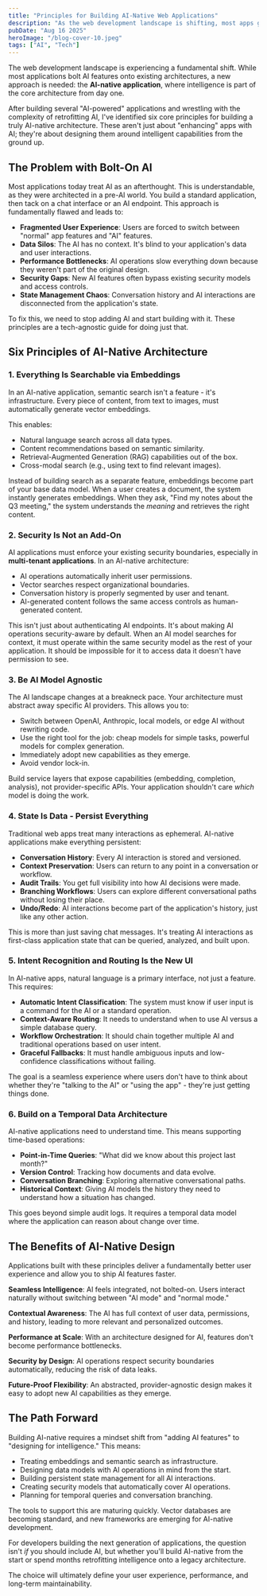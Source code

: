 ```yaml
---
title: "Principles for Building AI-Native Web Applications"
description: "As the web development landscape is shifting, most apps get AI features bolted on top of their existing architectures (with varying degrees of success). If I had to build a truly AI-native web app today, based on my learnings over the past 3 years, these are the principles I would follow."
pubDate: "Aug 16 2025"
heroImage: "/blog-cover-10.jpeg"
tags: ["AI", "Tech"]
---
```


The web development landscape is experiencing a fundamental shift. While most applications bolt AI features onto existing architectures, a new approach is needed: the **AI-native application**, where intelligence is part of the core architecture from day one.

After building several "AI-powered" applications and wrestling with the complexity of retrofitting AI, I've identified six core principles for building a truly AI-native architecture. These aren't just about "enhancing" apps with AI; they're about designing them around intelligent capabilities from the ground up.

## The Problem with Bolt-On AI

Most applications today treat AI as an afterthought. This is understandable, as they were architected in a pre-AI world. You build a standard application, then tack on a chat interface or an AI endpoint. This approach is fundamentally flawed and leads to:

- **Fragmented User Experience**: Users are forced to switch between "normal" app features and "AI" features.
- **Data Silos**: The AI has no context. It's blind to your application's data and user interactions.
- **Performance Bottlenecks**: AI operations slow everything down because they weren't part of the original design.
- **Security Gaps**: New AI features often bypass existing security models and access controls.
- **State Management Chaos**: Conversation history and AI interactions are disconnected from the application's state.

To fix this, we need to stop adding AI and start building with it. These principles are a tech-agnostic guide for doing just that.

## Six Principles of AI-Native Architecture

### 1. Everything Is Searchable via Embeddings

In an AI-native application, semantic search isn't a feature - it's infrastructure. Every piece of content, from text to images, must automatically generate vector embeddings.

This enables:

- Natural language search across all data types.
- Content recommendations based on semantic similarity.
- Retrieval-Augmented Generation (RAG) capabilities out of the box.
- Cross-modal search (e.g., using text to find relevant images).

Instead of building search as a separate feature, embeddings become part of your base data model. When a user creates a document, the system instantly generates embeddings. When they ask, "Find my notes about the Q3 meeting," the system understands the _meaning_ and retrieves the right content.

### 2. Security Is Not an Add-On

AI applications must enforce your existing security boundaries, especially in **multi-tenant applications**. In an AI-native architecture:

- AI operations automatically inherit user permissions.
- Vector searches respect organizational boundaries.
- Conversation history is properly segmented by user and tenant.
- AI-generated content follows the same access controls as human-generated content.

This isn't just about authenticating AI endpoints. It's about making AI operations security-aware by default. When an AI model searches for context, it must operate within the same security model as the rest of your application. It should be impossible for it to access data it doesn't have permission to see.

### 3. Be AI Model Agnostic

The AI landscape changes at a breakneck pace. Your architecture must abstract away specific AI providers. This allows you to:

- Switch between OpenAI, Anthropic, local models, or edge AI without rewriting code.
- Use the right tool for the job: cheap models for simple tasks, powerful models for complex generation.
- Immediately adopt new capabilities as they emerge.
- Avoid vendor lock-in.

Build service layers that expose capabilities (embedding, completion, analysis), not provider-specific APIs. Your application shouldn't care _which_ model is doing the work.

### 4. State Is Data - Persist Everything

Traditional web apps treat many interactions as ephemeral. AI-native applications make everything persistent:

- **Conversation History**: Every AI interaction is stored and versioned.
- **Context Preservation**: Users can return to any point in a conversation or workflow.
- **Audit Trails**: You get full visibility into how AI decisions were made.
- **Branching Workflows**: Users can explore different conversational paths without losing their place.
- **Undo/Redo**: AI interactions become part of the application's history, just like any other action.

This is more than just saving chat messages. It's treating AI interactions as first-class application state that can be queried, analyzed, and built upon.

### 5. Intent Recognition and Routing Is the New UI

In AI-native apps, natural language is a primary interface, not just a feature. This requires:

- **Automatic Intent Classification**: The system must know if user input is a command for the AI or a standard operation.
- **Context-Aware Routing**: It needs to understand when to use AI versus a simple database query.
- **Workflow Orchestration**: It should chain together multiple AI and traditional operations based on user intent.
- **Graceful Fallbacks**: It must handle ambiguous inputs and low-confidence classifications without failing.

The goal is a seamless experience where users don't have to think about whether they're "talking to the AI" or "using the app" - they're just getting things done.

### 6. Build on a Temporal Data Architecture

AI-native applications need to understand time. This means supporting time-based operations:

- **Point-in-Time Queries**: "What did we know about this project last month?"
- **Version Control**: Tracking how documents and data evolve.
- **Conversation Branching**: Exploring alternative conversational paths.
- **Historical Context**: Giving AI models the history they need to understand how a situation has changed.

This goes beyond simple audit logs. It requires a temporal data model where the application can reason about change over time.

## The Benefits of AI-Native Design

Applications built with these principles deliver a fundamentally better user experience and allow you to ship AI features faster.

**Seamless Intelligence**: AI feels integrated, not bolted-on. Users interact naturally without switching between "AI mode" and "normal mode."

**Contextual Awareness**: The AI has full context of user data, permissions, and history, leading to more relevant and personalized outcomes.

**Performance at Scale**: With an architecture designed for AI, features don't become performance bottlenecks.

**Security by Design**: AI operations respect security boundaries automatically, reducing the risk of data leaks.

**Future-Proof Flexibility**: An abstracted, provider-agnostic design makes it easy to adopt new AI capabilities as they emerge.

## The Path Forward

Building AI-native requires a mindset shift from "adding AI features" to "designing for intelligence." This means:

- Treating embeddings and semantic search as infrastructure.
- Designing data models with AI operations in mind from the start.
- Building persistent state management for all AI interactions.
- Creating security models that automatically cover AI operations.
- Planning for temporal queries and conversation branching.

The tools to support this are maturing quickly. Vector databases are becoming standard, and new frameworks are emerging for AI-native development.

For developers building the next generation of applications, the question isn't _if_ you should include AI, but whether you'll build AI-native from the start or spend months retrofitting intelligence onto a legacy architecture.

The choice will ultimately define your user experience, performance, and long-term maintainability.
